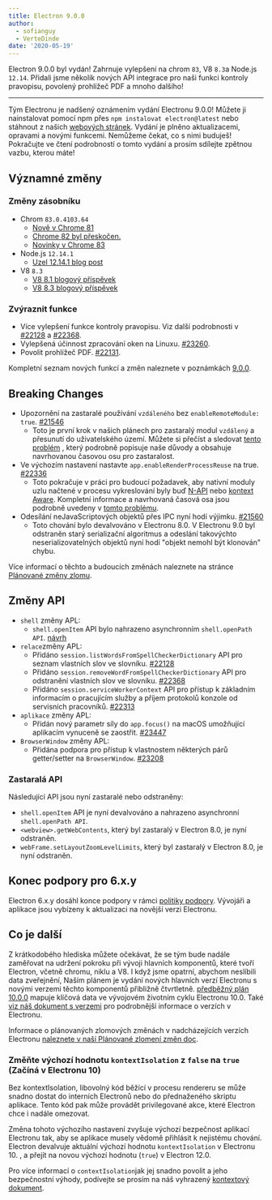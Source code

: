 ```yaml
---
title: Electron 9.0.0
author:
  - sofianguy
  - VerteDinde
date: '2020-05-19'
---
```


Electron 9.0.0 byl vydán! Zahrnuje vylepšení na chrom `83`, V8 `8.3`a Node.js `12.14`. Přidali jsme několik nových API integrace pro naši funkci kontroly pravopisu, povolený prohlížeč PDF a mnoho dalšího!

---

Tým Electronu je nadšený oznámením vydání Electronu 9.0.0! Můžete ji nainstalovat pomocí npm přes `npm instalovat electron@latest` nebo stáhnout z našich [webových stránek](https://electronjs.org/releases/stable). Vydání je plněno aktualizacemi, opravami a novými funkcemi. Nemůžeme čekat, co s nimi buduješ! Pokračujte ve čtení podrobností o tomto vydání a prosím sdílejte zpětnou vazbu, kterou máte!

## Významné změny

### Změny zásobníku

* Chrom `83.0.4103.64`
    * [Nově v Chrome 81](https://developers.google.com/web/updates/2020/04/nic81)
    * [Chrome 82 byl přeskočen.](https://chromereleases.googleblog.com/2020/03/chrome-and-chrome-os-release-updates.html)
    * [Novinky v Chrome 83](https://developers.google.com/web/updates/2020/05/nic83)
* Node.js `12.14.1`
    * [Uzel 12.14.1 blog post](https://nodejs.org/en/blog/release/v12.14.1/)
* V8 `8.3`
    * [V8 8.1 blogový příspěvek](https://v8.dev/blog/v8-release-81)
    * [V8 8.3 blogový příspěvek](https://v8.dev/blog/v8-release-83)

### Zvýraznit funkce

* Více vylepšení funkce kontroly pravopisu. Viz další podrobnosti v [#22128](https://github.com/electron/electron/pull/22128) a [#22368](https://github.com/electron/electron/pull/22368).
* Vylepšená účinnost zpracování oken na Linuxu. [#23260](https://github.com/electron/electron/pull/23260).
* Povolit prohlížeč PDF. [#22131](https://github.com/electron/electron/pull/22131).

Kompletní seznam nových funkcí a změn naleznete v poznámkách [9.0.0](https://github.com/electron/electron/releases/tag/v9.0.0).

## Breaking Changes

* Upozornění na zastaralé používání `vzdáleného` bez `enableRemoteModule: true`. [#21546](https://github.com/electron/electron/pull/21546)
    * Toto je první krok v našich plánech pro zastaralý modul `vzdálený` a přesunutí do uživatelského území. Můžete si přečíst a sledovat [tento problém](https://github.com/electron/electron/issues/21408) , který podrobně popisuje naše důvody a obsahuje navrhovanou časovou osu pro zastaralost.
* Ve výchozím nastavení nastavte `app.enableRenderProcessReuse` na true. [#22336](https://github.com/electron/electron/pull/22336)
    * Toto pokračuje v práci pro budoucí požadavek, aby nativní moduly uzlu načtené v procesu vykreslování byly buď [N-API](https://nodejs.org/api/n-api.html) nebo [kontext Aware](https://nodejs.org/api/addons.html#addons_context_aware_addons). Kompletní informace a navrhovaná časová osa jsou podrobně uvedeny v [tomto problému](https://github.com/electron/electron/issues/18397).
* Odesílání neJavaScriptových objektů přes IPC nyní hodí výjimku. [#21560](https://github.com/electron/electron/pull/21560)
    * Toto chování bylo devalvováno v Electronu 8.0. V Electronu 9.0 byl odstraněn starý serializační algoritmus a odeslání takovýchto neserializovatelných objektů nyní hodí "objekt nemohl být klonován" chybu.

Více informací o těchto a budoucích změnách naleznete na stránce [Plánované změny zlomu](https://github.com/electron/electron/blob/master/docs/breaking-changes.md).

## Změny API

* `shell` změny APL:
   * `shell.openItem` API bylo nahrazeno asynchronním `shell.openPath API`. [návrh](https://github.com/electron/governance/blob/master/wg-api/spec-documents/shell-openitem.md)
* `relace`změny APL:
   * Přidáno `session.listWordsFromSpellCheckerDictionary` API pro seznam vlastních slov ve slovníku. [#22128](https://github.com/electron/electron/pull/22128)
   * Přidáno `session.removeWordFromSpellCheckerDictionary` API pro odstranění vlastních slov ve slovníku. [#22368](https://github.com/electron/electron/pull/22368)
   * Přidáno `session.serviceWorkerContext` API pro přístup k základním informacím o pracujícím služby a příjem protokolů konzole od servisních pracovníků. [#22313](https://github.com/electron/electron/pull/22313)
* `aplikace` změny APL:
   * Přidán nový parametr síly do `app.focus()` na macOS umožňující aplikacím vynuceně se zaostřit. [#23447](https://github.com/electron/electron/pull/23447)
* `BrowserWindow` změny APL:
   * Přidána podpora pro přístup k vlastnostem některých párů getter/setter na `BrowserWindow`. [#23208](https://github.com/electron/electron/pull/23208)

### Zastaralá API

Následující API jsou nyní zastaralé nebo odstraněny:

* `shell.openItem` API je nyní devalvováno a nahrazeno asynchronní `shell.openPath API`.
* `<webview>.getWebContents`, který byl zastaralý v Electron 8.0, je nyní odstraněn.
* `webFrame.setLayoutZoomLevelLimits`, který byl zastaralý v Electron 8.0, je nyní odstraněn.

## Konec podpory pro 6.x.y

Electron 6.x.y dosáhl konce podpory v rámci [politiky podpory](https://electronjs.org/docs/tutorial/support#supported-versions). Vývojáři a aplikace jsou vybízeny k aktualizaci na novější verzi Electronu.

## Co je další

Z krátkodobého hlediska můžete očekávat, že se tým bude nadále zaměřovat na udržení pokroku při vývoji hlavních komponentů, které tvoří Electron, včetně chromu, niklu a V8. I když jsme opatrní, abychom neslíbili data zveřejnění, Naším plánem je vydání nových hlavních verzí Electronu s novými verzemi těchto komponentů přibližně čtvrtletně. [předběžný plán 10.0.0](https://electronjs.org/docs/tutorial/electron-timelines) mapuje klíčová data ve vývojovém životním cyklu Electronu 10.0. Také [viz náš dokument s verzemi](https://electronjs.org/docs/tutorial/electron-versioning) pro podrobnější informace o verzích v Electronu.

Informace o plánovaných zlomových změnách v nadcházejících verzích Electronu [naleznete v naší Plánované zlomení změn doc](https://github.com/electron/electron/blob/master/docs/breaking-changes.md).

### Změňte výchozí hodnotu `kontextIsolation` z `false` na `true` (Začíná v Electronu 10)

Bez kontextIsolation, libovolný kód běžící v procesu rendereru se může snadno dostat do interních Electronů nebo do přednaženého skriptu aplikace. Tento kód pak může provádět privilegované akce, které Electron chce i nadále omezovat.

Změna tohoto výchozího nastavení zvyšuje výchozí bezpečnost aplikací Electronu tak, aby se aplikace musely vědomě přihlásit k nejistému chování. Electron devalvuje aktuální výchozí hodnotu `kontextIsolation` v Electronu 10. , a přejít na novou výchozí hodnotu (`true`) v Electron 12.0.

Pro více informací o `contextIsolation`jak jej snadno povolit a jeho bezpečnostní výhody, podívejte se prosím na náš vyhrazený [kontextový dokument](https://github.com/electron/electron/blob/master/docs/tutorial/context-isolation.md).
